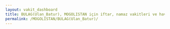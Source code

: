 ```yaml
---
layout: vakit_dashboard
title: BULAG(Ulan_Batur), MOGOLISTAN için iftar, namaz vakitleri ve hava durumu - ilçe/eyalet seç
permalink: /MOGOLISTAN/BULAG(Ulan_Batur)/
---
```


<script type="text/javascript">
  var GLOBAL_COUNTRY = 'MOGOLISTAN';
  var GLOBAL_CITY = 'BULAG(Ulan_Batur)';
  var GLOBAL_STATE = '';
  var lat = 72;
  var lon = 21;
</script>
